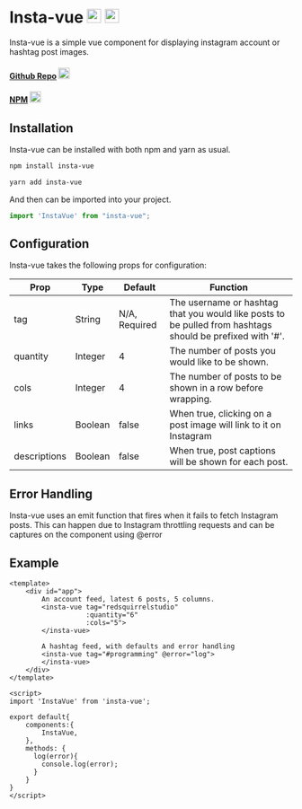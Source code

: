 # Insta-vue <img width=25 src="https://devicon.dev/devicon.git/icons/vuejs/vuejs-original.svg"> <img width=25 src="https://instagram-brand.com/wp-content/uploads/2016/11/Instagram_AppIcon_Aug2017.png?w=300">

Insta-vue is a simple vue component for displaying instagram account or hashtag post images.

#### <a href="https://github.com/redsquirrelstudio/insta-vue">Github Repo</a> <img width=20 src="https://devicon.dev/devicon.git/icons/github/github-original.svg" >
#### <a href="https://www.npmjs.com/package/insta-vue">NPM</a> <img width=20 src="https://devicon.dev/devicon.git/icons/npm/npm-original-wordmark.svg" >

## Installation 
Insta-vue can be installed with both npm and yarn as usual.
```bash
npm install insta-vue

yarn add insta-vue
```

And then can be imported into your project.
```js
import 'InstaVue' from "insta-vue";
```

## Configuration

Insta-vue takes the following props for configuration:
<table>
    <thead>
        <th>Prop</th>
        <th>Type</th>
        <th>Default</th>
        <th>Function</th>
    </thead>
    <tbody>
        <tr>
            <td>tag</td>
            <td>String</td>
            <td>N/A, Required</td>
            <td>The username or hashtag that you would like posts to be pulled from hashtags should be prefixed with '#'.</td>
        </tr>
        <tr>
            <td>quantity</td>
            <td>Integer</td>
            <td>4</td>
            <td>The number of posts you would like to be shown.</td>
        </tr>
        <tr>
            <td>cols</td>
            <td>Integer</td>
            <td>4</td>
            <td>The number of posts to be shown in a row before wrapping.</td>
        </tr>
         <tr>
            <td>links</td>
            <td>Boolean</td>
            <td>false</td>
            <td>When true, clicking on a post image will link to it on Instagram</td>
        </tr>
         <tr>
            <td>descriptions</td>
            <td>Boolean</td>
            <td>false</td>
            <td>When true, post captions will be shown for each post.</td>
        </tr>
    </tbody>
</table>

## Error Handling
Insta-vue uses an emit function that fires when it fails to fetch Instagram posts.
This can happen due to Instagram throttling requests and can be captures on the component using
@error


## Example
```vue
<template>
    <div id="app">
        An account feed, latest 6 posts, 5 columns. 
        <insta-vue tag="redsquirrelstudio" 
                   :quantity="6" 
                   :cols="5">
        </insta-vue>
        
        A hashtag feed, with defaults and error handling
        <insta-vue tag="#programming" @error="log">
        </insta-vue>
    </div>
</template>

<script>
import 'InstaVue' from 'insta-vue';

export default{
    components:{
        InstaVue,
    },
    methods: {
      log(error){
        console.log(error);
      }
    }
}
</script>
```






